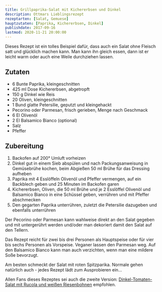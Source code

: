 ```yaml
---
title: Grillpaprika-Salat mit Kichererbsen und Dinkel
description: Ottmars Lieblingsrezept
rezeptarten: [Salat, Gemuese]
hauptzutaten: [Paprika, Kichererbsen, Dinkel]
publishdate: 2017-09-16
lastmod: 2020-11-21 20:00:00
---
```


Dieses Rezept ist ein tolles Beispiel dafür, dass auch ein Salat ohne Fleisch satt und glücklich machen kann. Man kann ihn gleich essen, dann ist er leicht warm oder auch eine Weile durchziehen lassen.


## Zutaten

- 6 Bunte Paprika, kleingeschnitten
- 425 ml Dose Kichererbsen, abgetropft
- 150 g Dinkel wie Reis
- 20 Oliven, kleingeschnitten
- 1 Bund glatte Petersilie, geputzt und kleingehackt
- Pecorino oder Parmesan, frisch gerieben, Menge nach Geschmack
- 6 El Olivenöl
- 2 El Balsamico Bianco (optional)
- Salz
- Pfeffer


## Zubereitung

1. Backofen auf 200° Umluft vorheizen
2. Dinkel gut in einem Sieb abspülen und nach Packungsanweisung in Gemüsebrühe kochen, beim Abgießen 50 ml Brühe für das Dressing aufheben
3. Paprika mit 4 Esslöffeln Olivenöl und Pfeffer vermengen, auf ein Backblech geben und 25 Minuten im Backofen garen
4. Kichererbsen, Oliven, die 50 ml Brühe und je 2 Esslöffel Olivenöl und Balsamico Bianco in eine Schüssel geben, verrühren und mit Pfeffer abschmecken
5. Den gegarten Paprika unterrühren, zuletzt die Petersilie dazugeben und ebenfalls unterrühren

Der Pecorino oder Parmesan kann wahlweise direkt an den Salat gegeben und mit untergerührt werden und/oder man dekoriert damit den Salat auf den Tellern.

Das Rezept reicht für zwei bis drei Personen als Hauptspeise oder für vier bis sechs Personen als Vorspeise. Veganer lassen den Parmesan weg. Auf den Balsamico Bianco kann man auch verzichten, wenn man eine mildere Soße bevorzugt.

Am besten schmeckt der Salat mit roten Spitzparika. Normale gehen natürlich auch - jedes Rezept lädt zum Ausprobieren ein...

Allen Fans dieses Rezeptes sei auch die zweite Version: [Dinkel-Tomaten-Salat mit Rucola und weißen Riesenbohnen][1] empfohlen.


[1]: /rezepte/dinkel-tomaten-salat

